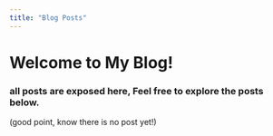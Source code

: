 ```yaml
---
title: "Blog Posts"
---
```


# Welcome to My Blog!

### all posts are exposed here, Feel free to explore the posts below. 
(good point, know there is no post yet!)

